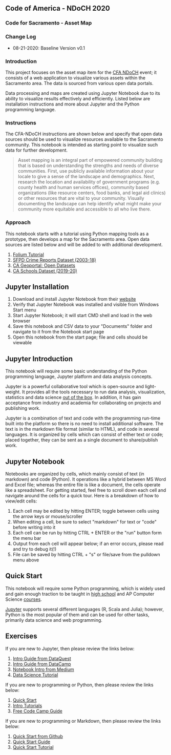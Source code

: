 ## Code of America - NDoCH 2020
### Code for Sacramento - Asset Map

### Change Log
* 08-21-2020: Baseline Version v0.1

### Introduction
This project focuses on the asset map item for the [CFA NDoCH][2] event; it consists of a web application to visualize various assets within the Sacramento area. The data is sourced from various open data portals.

Data processing and maps are created using Jupyter Notebook due to its ability to visualize results effectively and efficiently. Listed below are installation instructions and more about Jupyter and the Python programming language.

### Instructions
The CFA-NDoCH instructions are shown below and specify that open data sources should be used to visualize resources available to the Sacramento community. This notebook is intended as starting point to visualize such data for further development.

> Asset mapping is an integral part of empowered community building that is based on understanding the strengths and needs of diverse communities. First, use publicly available information about your locale to give a sense of the landscape and demographics. Next, research the location and availability of government programs (e.g. county health and human services offices), community based organizations (like resource centers, food banks, and legal aid clinics) or other resources that are vital to your community. Visually documenting the landscape can help identify what might make your community more equitable and accessible to all who live there.

### Approach
This notebook starts with a tutorial using Python mapping tools as a prototype, then develops a map for the Sacramento area. Open data sources are listed below and will be added to with additional development.

1. [Folium Tutorial][18]
2. [SFPD Crime Reports Dataset (2003-18)][19]
3. [CA Geoportal: Open Datasets][20]
4. [CA Schools Dataset (2019-20)][21]

## Jupyter Installation
1. Download and install Jupyter Notebook from their [website][3]
2. Verify that Jupyter Notebook was installed and visible from Windows Start menu
3. Start Jupyter Notebook; it will start CMD shell and load in the web browser
4. Save this notebook and CSV data to your "Documents" folder and navigate to it from the Notebook start page
5. Open this notebook from the start page; file and cells should be viewable

## Jupyter Introduction
This notebook will require some basic understanding of the Python programming language, Jupyter platform and data analysis concepts.

Jupyter is a powerful collaborative tool which is open-source and light-weight. It provides all the tools necessary to run data analysis, visualization, statistics and data science [out of the box][4]. In addition, it has gain acceptance from industry and academia for collaborating on projects and publishing work.

Jupyter is a combination of text and code with the programming run-time built into the platform so there is no need to install additional software. The text is in the markdown file format (similar to HTML), and code in several languages. It is organized by cells which can consist of either text or code; placed together, they can be sent as a single document to share/publish work.

## Jupyter Notebook
Notebooks are organized by cells, which mainly consist of text (in markdown) and code (Python). It operations like a hybrid between MS Word and Excel file; whereas the entire file is like a document, the cells operate like a spreadsheet. For getting started, feel free to scroll down each cell and navigate around the cells for a quick tour. Here is a breakdown of how to view/edit cells:

1. Each cell may be edited by hitting ENTER; toggle between cells using the arrow keys or mouse/scroller
2. When editing a cell, be sure to select "markdown" for text or "code" before writing into it
3. Each cell can be run by hitting CTRL + ENTER or the "run" button form the menu bar
4. Output from each cell will appear below; if an error occurs, please read and try to debug it(!)
5. File can be saved by hitting CTRL + "s" or file/save from the pulldown menu above

## Quick Start
This notebook will require some Python programming, which is widely used and gain enough traction to be taught in [high school][5] and AP Computer Science [courses][6].

[Jupyter][7] supports several different languages (R, Scala and Julia); however, Python is the most popular of them and can be used for other tasks, primarily data science and web programming.

## Exercises
If you are new to Jupyter, then please review the links below:
1. [Intro Guide from DataQuest][8]
2. [Intro Guide from DataCamp][9]
3. [Notebook Intro from Medium][10]
4. [Data Science Tutorial][11]

If you are new to programming or Python, then please review the links below:
1. [Quick Start][12]
2. [Intro Tutorials][13]
3. [Free Code Camp Guide][14]

If you are new to programming or Markdown, then please review the links below:
1. [Quick Start from Github][15]
2. [Quick Start Guide][16]
3. [Quick Start Tutorial][17]

[2]: https://www.codeforamerica.org/events/national-day-of-civic-hacking-2020
[3]: https://jupyter.org/install
[4]: https://jupyter.org/jupyter-book/01/what-is-data-science.html
[5]: https://codehs.com/info/curriculum/intropython
[6]: https://code.org/educate/curriculum/high-school
[7]: https://jupyter.org/
[8]: https://www.dataquest.io/blog/jupyter-notebook-tutorial/
[9]: https://www.datacamp.com/community/tutorials/tutorial-jupyter-notebook
[10]: https://towardsdatascience.com/a-beginners-tutorial-to-jupyter-notebooks-1b2f8705888a
[11]: https://jupyter.org/jupyter-book/01/what-is-data-science.html
[12]: https://www.python.org/about/gettingstarted/
[13]: https://realpython.com/learning-paths/python3-introduction/
[14]: https://guide.freecodecamp.org/python/
[15]: https://guides.github.com/features/mastering-markdown/
[16]: https://www.markdownguide.org/getting-started/
[17]: https://www.markdowntutorial.com/
[18]: https://blog.dominodatalab.com/creating-interactive-crime-maps-with-folium/
[19]: https://data.sfgov.org/Public-Safety/Police-Department-Incident-Reports-Historical-2003/tmnf-yvry
[20]: https://gis.data.ca.gov/
[21]: https://gis.data.ca.gov/datasets/CDEGIS::california-schools-2019-20?geometry=-152.476%2C31.022%2C-85.723%2C43.235
